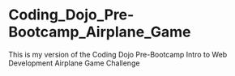 # Coding_Dojo_Pre-Bootcamp_Airplane_Game

This is my version of the Coding Dojo Pre-Bootcamp Intro to Web Development Airplane Game Challenge
